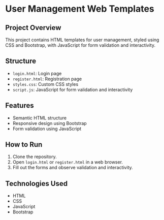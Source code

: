 # User Management Web Templates

## Project Overview
This project contains HTML templates for user management, styled using CSS and Bootstrap, with JavaScript for form validation and interactivity.

## Structure
- `login.html`: Login page
- `register.html`: Registration page
- `styles.css`: Custom CSS styles
- `script.js`: JavaScript for form validation and interactivity

## Features
- Semantic HTML structure
- Responsive design using Bootstrap
- Form validation using JavaScript

## How to Run
1. Clone the repository.
2. Open `login.html` or `register.html` in a web browser.
3. Fill out the forms and observe validation and interactivity.

## Technologies Used
- HTML
- CSS
- JavaScript
- Bootstrap
